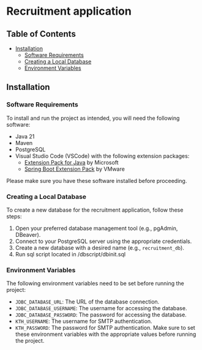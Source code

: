 # Recruitment application

## Table of Contents

- [Installation](#installation)
  - [Software Requirements](#software-requirements)
  - [Creating a Local Database](#creating-a-local-database)
  - [Environment Variables](#environment-variables)

## Installation

### Software Requirements

To install and run the project as intended, you will need the following software:

- Java 21
- Maven
- PostgreSQL
- Visual Studio Code (VSCode) with the following extension packages:
  - [Extension Pack for Java](https://marketplace.visualstudio.com/items?itemName=vscjava.vscode-java-pack) by Microsoft
  - [Spring Boot Extension Pack](https://marketplace.visualstudio.com/items?itemName=Pivotal.vscode-boot-dev-pack) by VMware

Please make sure you have these software installed before proceeding.

### Creating a Local Database

To create a new database for the recruitment application, follow these steps:

1. Open your preferred database management tool (e.g., pgAdmin, DBeaver).
2. Connect to your PostgreSQL server using the appropriate credentials.
3. Create a new database with a desired name (e.g., `recruitment_db`).
4. Run sql script located in /dbscript/dbinit.sql

### Environment Variables

The following environment variables need to be set before running the project:

- `JDBC_DATABASE_URL`: The URL of the database connection.
- `JDBC_DATABASE_USERNAME`: The username for accessing the database.
- `JDBC_DATABASE_PASSWORD`: The password for accessing the database.
- `KTH_USERNAME`: The username for SMTP authentication.
- `KTH_PASSWORD`: The password for SMTP authentication.
  Make sure to set these environment variables with the appropriate values before running the project.
